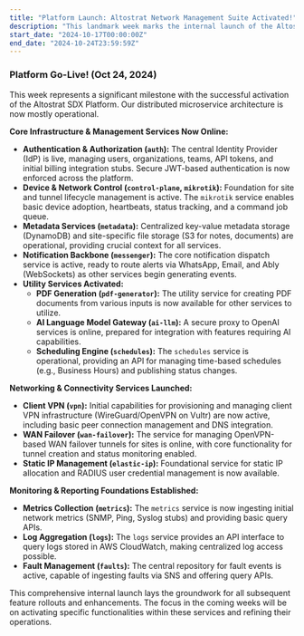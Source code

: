 ```yaml
---
title: "Platform Launch: Altostrat Network Management Suite Activated!"
description: "This landmark week marks the internal launch of the Altostrat. All core microservices are now online, establishing a comprehensive foundation for managing, monitoring, and securing network infrastructure."
start_date: "2024-10-17T00:00:00Z"
end_date: "2024-10-24T23:59:59Z"
---
```


### Platform Go-Live! (Oct 24, 2024)

This week represents a significant milestone with the successful activation of the Altostrat SDX Platform. Our distributed microservice architecture is now mostly operational.

**Core Infrastructure & Management Services Now Online:**

*   **Authentication & Authorization (`auth`):** The central Identity Provider (IdP) is live, managing users, organizations, teams, API tokens, and initial billing integration stubs. Secure JWT-based authentication is now enforced across the platform.
*   **Device & Network Control (`control-plane`, `mikrotik`):** Foundation for site and tunnel lifecycle management is active. The `mikrotik` service enables basic device adoption, heartbeats, status tracking, and a command job queue.
*   **Metadata Services (`metadata`):** Centralized key-value metadata storage (DynamoDB) and site-specific file storage (S3 for notes, documents) are operational, providing crucial context for all services.
*   **Notification Backbone (`messenger`):** The core notification dispatch service is active, ready to route alerts via WhatsApp, Email, and Ably (WebSockets) as other services begin generating events.
*   **Utility Services Activated:**
    *   **PDF Generation (`pdf-generator`):** The utility service for creating PDF documents from various inputs is now available for other services to utilize.
    *   **AI Language Model Gateway (`ai-llm`):** A secure proxy to OpenAI services is online, prepared for integration with features requiring AI capabilities.
    *   **Scheduling Engine (`schedules`):** The `schedules` service is operational, providing an API for managing time-based schedules (e.g., Business Hours) and publishing status changes.

**Networking & Connectivity Services Launched:**

*   **Client VPN (`vpn`):** Initial capabilities for provisioning and managing client VPN infrastructure (WireGuard/OpenVPN on Vultr) are now active, including basic peer connection management and DNS integration.
*   **WAN Failover (`wan-failover`):** The service for managing OpenVPN-based WAN failover tunnels for sites is online, with core functionality for tunnel creation and status monitoring enabled.
*   **Static IP Management (`elastic-ip`):** Foundational service for static IP allocation and RADIUS user credential management is now available.

**Monitoring & Reporting Foundations Established:**

*   **Metrics Collection (`metrics`):** The `metrics` service is now ingesting initial network metrics (SNMP, Ping, Syslog stubs) and providing basic query APIs.
*   **Log Aggregation (`logs`):** The `logs` service provides an API interface to query logs stored in AWS CloudWatch, making centralized log access possible.
*   **Fault Management (`faults`):** The central repository for fault events is active, capable of ingesting faults via SNS and offering query APIs.

This comprehensive internal launch lays the groundwork for all subsequent feature rollouts and enhancements. The focus in the coming weeks will be on activating specific functionalities within these services and refining their operations.
